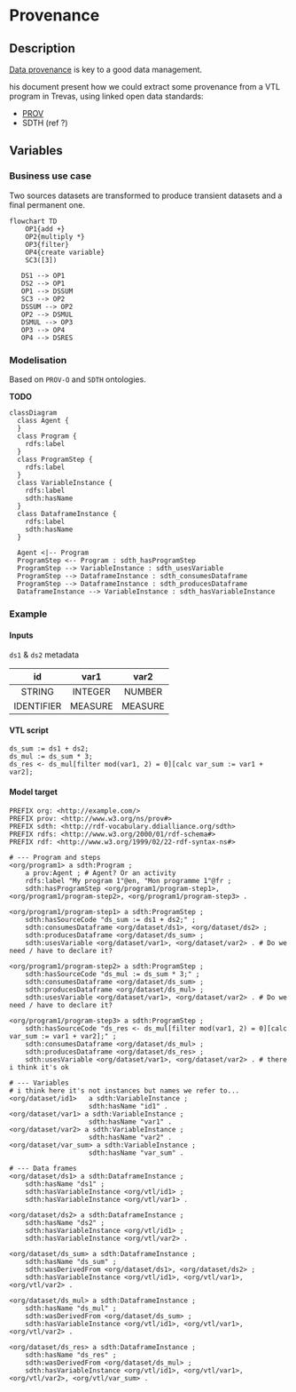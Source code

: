 # Provenance

## Description

[Data provenance](https://www.nnlm.gov/guides/data-glossary/data-provenance) is key to a good data management. 

his document present how we could extract some provenance from a VTL program in Trevas, using linked open data standards:

- [PROV](https://www.w3.org/TR/prov-o/)
- SDTH (ref ?)

## Variables

### Business use case

Two sources datasets are transformed to produce transient datasets and a final permanent one.

```mermaid
flowchart TD
    OP1{add +}
    OP2{multiply *}
    OP3{filter}
    OP4{create variable}
    SC3([3])

   DS1 --> OP1
   DS2 --> OP1
   OP1 --> DSSUM
   SC3 --> OP2
   DSSUM --> OP2 
   OP2 --> DSMUL
   DSMUL --> OP3
   OP3 --> OP4
   OP4 --> DSRES

```

### Modelisation

Based on `PROV-O` and `SDTH` ontologies.

__TODO__

```mermaid
classDiagram
  class Agent {
  }
  class Program {
    rdfs:label
  }
  class ProgramStep {
    rdfs:label
  }
  class VariableInstance {
    rdfs:label
    sdth:hasName
  }
  class DataframeInstance {
    rdfs:label
    sdth:hasName
  }

  Agent <|-- Program
  ProgramStep <-- Program : sdth_hasProgramStep
  ProgramStep --> VariableInstance : sdth_usesVariable
  ProgramStep --> DataframeInstance : sdth_consumesDataframe
  ProgramStep --> DataframeInstance : sdth_producesDataframe
  DataframeInstance --> VariableInstance : sdth_hasVariableInstance

```

### Example

#### Inputs

`ds1` & `ds2` metadata

|id|var1|var2|
|:-:|:-:|:-:|
|STRING|INTEGER|NUMBER|
|IDENTIFIER|MEASURE|MEASURE|

#### VTL script

```vtl
ds_sum := ds1 + ds2;
ds_mul := ds_sum * 3; 
ds_res <- ds_mul[filter mod(var1, 2) = 0][calc var_sum := var1 + var2];
```

#### Model target

```ttl
PREFIX org: <http://example.com/>
PREFIX prov: <http://www.w3.org/ns/prov#>
PREFIX sdth: <http://rdf-vocabulary.ddialliance.org/sdth>
PREFIX rdfs: <http://www.w3.org/2000/01/rdf-schema#>
PREFIX rdf: <http://www.w3.org/1999/02/22-rdf-syntax-ns#>

# --- Program and steps
<org/program1> a sdth:Program ;
    a prov:Agent ; # Agent? Or an activity
    rdfs:label "My program 1"@en, "Mon programme 1"@fr ;
    sdth:hasProgramStep <org/program1/program-step1>, <org/program1/program-step2>, <org/program1/program-step3> .

<org/program1/program-step1> a sdth:ProgramStep ;
    sdth:hasSourceCode "ds_sum := ds1 + ds2;" ;
    sdth:consumesDataframe <org/dataset/ds1>, <org/dataset/ds2> ;
    sdth:producesDataframe <org/dataset/ds_sum> ;
    sdth:usesVariable <org/dataset/var1>, <org/dataset/var2> . # Do we need / have to declare it?

<org/program1/program-step2> a sdth:ProgramStep ;
    sdth:hasSourceCode "ds_mul := ds_sum * 3;" ;
    sdth:consumesDataframe <org/dataset/ds_sum> ;
    sdth:producesDataframe <org/dataset/ds_mul> ;
    sdth:usesVariable <org/dataset/var1>, <org/dataset/var2> . # Do we need / have to declare it?

<org/program1/program-step3> a sdth:ProgramStep ;
    sdth:hasSourceCode "ds_res <- ds_mul[filter mod(var1, 2) = 0][calc var_sum := var1 + var2];" ;
    sdth:consumesDataframe <org/dataset/ds_mul> ;
    sdth:producesDataframe <org/dataset/ds_res> ;
    sdth:usesVariable <org/dataset/var1>, <org/dataset/var2> . # there i think it's ok

# --- Variables
# i think here it's not instances but names we refer to...
<org/dataset/id1>   a sdth:VariableInstance ;
                    sdth:hasName "id1" .
<org/dataset/var1> a sdth:VariableInstance ;
                    sdth:hasName "var1" .
<org/dataset/var2> a sdth:VariableInstance ;
                    sdth:hasName "var2" .
<org/dataset/var_sum> a sdth:VariableInstance ;
                    sdth:hasName "var_sum" .

# --- Data frames
<org/dataset/ds1> a sdth:DataframeInstance ;
    sdth:hasName "ds1" ;
    sdth:hasVariableInstance <org/vtl/id1> ;
    sdth:hasVariableInstance <org/vtl/var1> .

<org/dataset/ds2> a sdth:DataframeInstance ;
    sdth:hasName "ds2" ;
    sdth:hasVariableInstance <org/vtl/id1> ;
    sdth:hasVariableInstance <org/vtl/var2> .

<org/dataset/ds_sum> a sdth:DataframeInstance ;
    sdth:hasName "ds_sum" ;
    sdth:wasDerivedFrom <org/dataset/ds1>, <org/dataset/ds2> ;
    sdth:hasVariableInstance <org/vtl/id1>, <org/vtl/var1>, <org/vtl/var2> .

<org/dataset/ds_mul> a sdth:DataframeInstance ;
    sdth:hasName "ds_mul" ;
    sdth:wasDerivedFrom <org/dataset/ds_sum> ;
    sdth:hasVariableInstance <org/vtl/id1>, <org/vtl/var1>, <org/vtl/var2> .

<org/dataset/ds_res> a sdth:DataframeInstance ;
    sdth:hasName "ds_res" ;
    sdth:wasDerivedFrom <org/dataset/ds_mul> ;
    sdth:hasVariableInstance <org/vtl/id1>, <org/vtl/var1>, <org/vtl/var2>, <org/vtl/var_sum> .
```